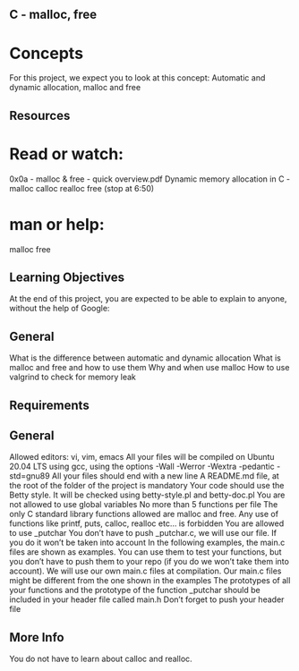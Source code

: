 ## C - malloc, free
# Concepts
For this project, we expect you to look at this concept:
Automatic and dynamic allocation, malloc and free
## Resources
# Read or watch:
0x0a - malloc & free - quick overview.pdf
Dynamic memory allocation in C - malloc calloc realloc free (stop at 6:50)
# man or help:
malloc
free
## Learning Objectives
At the end of this project, you are expected to be able to explain to anyone, without the help of Google:
## General
What is the difference between automatic and dynamic allocation
What is malloc and free and how to use them
Why and when use malloc
How to use valgrind to check for memory leak
## Requirements
## General
Allowed editors: vi, vim, emacs
All your files will be compiled on Ubuntu 20.04 LTS using gcc, using the options -Wall -Werror -Wextra -pedantic -std=gnu89
All your files should end with a new line
A README.md file, at the root of the folder of the project is mandatory
Your code should use the Betty style. It will be checked using betty-style.pl and betty-doc.pl
You are not allowed to use global variables
No more than 5 functions per file
The only C standard library functions allowed are malloc and free. Any use of functions like printf, puts, calloc, realloc etc… is forbidden
You are allowed to use _putchar
You don’t have to push _putchar.c, we will use our file. If you do it won’t be taken into account
In the following examples, the main.c files are shown as examples. You can use them to test your functions, but you don’t have to push them to your repo (if you do we won’t take them into account). We will use our own main.c files at compilation. Our main.c files might be different from the one shown in the examples
The prototypes of all your functions and the prototype of the function _putchar should be included in your header file called main.h
Don’t forget to push your header file
## More Info
You do not have to learn about calloc and realloc.